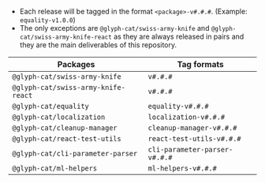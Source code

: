 * Each release will be tagged in the format `<package>-v#.#.#`. (Example: `equality-v1.0.0`)
* The only exceptions are `@glyph-cat/swiss-army-knife` and `@glyph-cat/swiss-army-knife-react` as they are always released in pairs and they are the main deliverables of this repository.

| Packages                            | Tag formats                   |
| ----------------------------------- | ----------------------------- |
| `@glyph-cat/swiss-army-knife`       | `v#.#.#`                      |
| `@glyph-cat/swiss-army-knife-react` | `v#.#.#`                      |
| `@glyph-cat/equality`               | `equality-v#.#.#`             |
| `@glyph-cat/localization`           | `localization-v#.#.#`         |
| `@glyph-cat/cleanup-manager`        | `cleanup-manager-v#.#.#`      |
| `@glyph-cat/react-test-utils`       | `react-test-utils-v#.#.#`     |
| `@glyph-cat/cli-parameter-parser`   | `cli-parameter-parser-v#.#.#` |
| `@glyph-cat/ml-helpers`             | `ml-helpers-v#.#.#`           |
